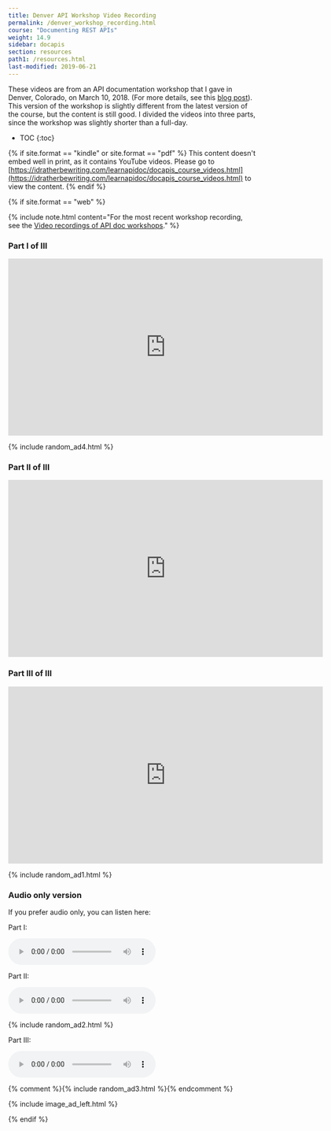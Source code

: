 ```yaml
---
title: Denver API Workshop Video Recording
permalink: /denver_workshop_recording.html
course: "Documenting REST APIs"
weight: 14.9
sidebar: docapis
section: resources
path1: /resources.html
last-modified: 2019-06-21
---
```


These videos are from an API documentation workshop that I gave in Denver, Colorado, on March 10, 2018. (For more details, see this [blog post](https://idratherbewriting.com/2018/03/12/api-documentation-workshop-in-denver/)). This version of the workshop is slightly different from the latest version of the course, but the content is still good. I divided the videos into three parts, since the workshop was slightly shorter than a full-day.

* TOC
{:toc}

{% if site.format == "kindle" or site.format == "pdf" %}
This content doesn't embed well in print, as it contains YouTube videos. Please go to [https://idratherbewriting.com/learnapidoc/docapis_course_videos.html](https://idratherbewriting.com/learnapidoc/docapis_course_videos.html) to view the content.
{% endif %}

{% if site.format == "web" %}

{% include note.html content="For the most recent workshop recording, see the [Video recordings of API doc workshops](docapis_workshop_videos.html)." %}

### Part I of III

<iframe width="640" height="360" src="https://www.youtube.com/embed/Ivum3YbOWQ4" frameborder="0" allow="autoplay; encrypted-media" allowfullscreen></iframe>

{% include random_ad4.html %}

### Part II of III

<iframe width="640" height="360" src="https://www.youtube.com/embed/zV6m-6_j56w" frameborder="0" allow="autoplay; encrypted-media" allowfullscreen></iframe>

### Part III of III

<iframe width="640" height="360" src="https://www.youtube.com/embed/LSLg6Oy1OzM" frameborder="0" allow="autoplay; encrypted-media" allowfullscreen></iframe>

{% include random_ad1.html %}

### Audio only version

If you prefer audio only, you can listen here:

Part I:
<div class="audioControls">
<p><audio controls="controls"><source src="http://www.podtrac.com/pts/redirect.mp3/s3.us-west-1.wasabisys.com/idbwmedia.com/podcasts/denverapiworkshop_part1.mp3" type="audio/mpeg" /></audio></p>
</div>

Part II:
<div class="audioControls">
<p><audio controls="controls"><source src="http://www.podtrac.com/pts/redirect.mp3/s3.us-west-1.wasabisys.com/idbwmedia.com/podcasts/denverapiworkshop_part2.mp3" type="audio/mpeg" /></audio></p>
</div>

{% include random_ad2.html %}

Part III:
<div class="audioControls">
<p><audio controls="controls"><source src="http://www.podtrac.com/pts/redirect.mp3/s3.us-west-1.wasabisys.com/idbwmedia.com/podcasts/denverapiworkshop_part3.mp3" type="audio/mpeg" /></audio></p>
</div>

{% comment %}{% include random_ad3.html %}{% endcomment %}

{% include image_ad_left.html %}

{% endif %}
